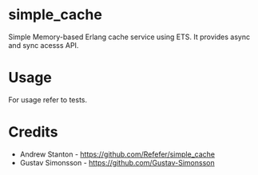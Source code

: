 simple_cache
============

Simple Memory-based Erlang cache service using ETS. It provides async and sync
acesss API.

Usage
============
For usage refer to tests.

Credits
============
* Andrew Stanton - https://github.com/Refefer/simple_cache
* Gustav Simonsson - https://github.com/Gustav-Simonsson